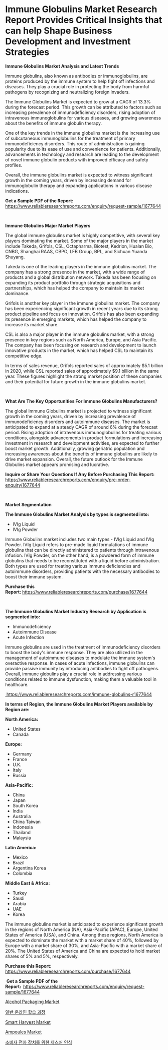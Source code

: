 <p><h1>Immune Globulins Market Research Report Provides Critical Insights that can help Shape Business Development and Investment Strategies</h1></p><p><strong>Immune Globulins Market Analysis and Latest Trends</strong></p>
<p><p>Immune globulins, also known as antibodies or immunoglobulins, are proteins produced by the immune system to help fight off infections and diseases. They play a crucial role in protecting the body from harmful pathogens by recognizing and neutralizing foreign invaders.</p><p>The Immune Globulins Market is expected to grow at a CAGR of 13.3% during the forecast period. This growth can be attributed to factors such as increasing prevalence of immunodeficiency disorders, rising adoption of intravenous immunoglobulins for various diseases, and growing awareness about the benefits of immune globulin therapy.</p><p>One of the key trends in the immune globulins market is the increasing use of subcutaneous immunoglobulins for the treatment of primary immunodeficiency disorders. This route of administration is gaining popularity due to its ease of use and convenience for patients. Additionally, advancements in technology and research are leading to the development of novel immune globulin products with improved efficacy and safety profiles.</p><p>Overall, the immune globulins market is expected to witness significant growth in the coming years, driven by increasing demand for immunoglobulin therapy and expanding applications in various disease indications.</p></p>
<p><strong>Get a Sample PDF of the Report:&nbsp;</strong> <a href="https://www.reliableresearchreports.com/enquiry/request-sample/1677644">https://www.reliableresearchreports.com/enquiry/request-sample/1677644</a></p>
<p>&nbsp;</p>
<p><strong>Immune Globulins Major Market Players</strong></p>
<p><p>The global immune globulins market is highly competitive, with several key players dominating the market. Some of the major players in the market include Takeda, Grifols, CSL, Octapharma, Biotest, Kedrion, Hualan Bio, CNBG, Shanghai RAAS, CBPO, LFB Group, BPL, and Sichuan Yuanda Shuyang.</p><p>Takeda is one of the leading players in the immune globulins market. The company has a strong presence in the market, with a wide range of products and a global distribution network. Takeda has been focusing on expanding its product portfolio through strategic acquisitions and partnerships, which has helped the company to maintain its market dominance.</p><p>Grifols is another key player in the immune globulins market. The company has been experiencing significant growth in recent years due to its strong product pipeline and focus on innovation. Grifols has also been expanding its presence in emerging markets, which has helped the company to increase its market share.</p><p>CSL is also a major player in the immune globulins market, with a strong presence in key regions such as North America, Europe, and Asia Pacific. The company has been focusing on research and development to launch innovative products in the market, which has helped CSL to maintain its competitive edge.</p><p>In terms of sales revenue, Grifols reported sales of approximately $5.1 billion in 2020, while CSL reported sales of approximately $9.1 billion in the same year. These figures highlight the strong market position of these companies and their potential for future growth in the immune globulins market.</p></p>
<p>&nbsp;</p>
<p><strong>What Are The Key Opportunities For Immune Globulins Manufacturers?</strong></p>
<p><p>The global Immune Globulins market is projected to witness significant growth in the coming years, driven by increasing prevalence of immunodeficiency disorders and autoimmune diseases. The market is anticipated to expand at a steady CAGR of around 6% during the forecast period. Rising adoption of intravenous immunoglobulins for treating various conditions, alongside advancements in product formulations and increasing investment in research and development activities, are expected to further boost market growth. Additionally, growing geriatric population and increasing awareness about the benefits of immune globulins are likely to drive market expansion. Overall, the future outlook for the Immune Globulins market appears promising and lucrative.</p></p>
<p><strong>Inquire or Share Your Questions If Any Before Purchasing This Report:</strong> <a href="https://www.reliableresearchreports.com/enquiry/pre-order-enquiry/1677644">https://www.reliableresearchreports.com/enquiry/pre-order-enquiry/1677644</a></p>
<p>&nbsp;</p>
<p><strong>Market Segmentation</strong></p>
<p><strong>The Immune Globulins Market Analysis by types is segmented into:</strong></p>
<p><ul><li>IVIg Liquid</li><li>IVIg Powder</li></ul></p>
<p><p>Immune Globulins market includes two main types - IVIg Liquid and IVIg Powder. IVIg Liquid refers to pre-made liquid formulations of immune globulins that can be directly administered to patients through intravenous infusion. IVIg Powder, on the other hand, is a powdered form of immune globulins that needs to be reconstituted with a liquid before administration. Both types are used for treating various immune deficiencies and autoimmune disorders, providing patients with the necessary antibodies to boost their immune system.</p></p>
<p><strong>Purchase this Report:&nbsp;</strong><a href="https://www.reliableresearchreports.com/purchase/1677644">https://www.reliableresearchreports.com/purchase/1677644</a></p>
<p>&nbsp;</p>
<p><strong>The Immune Globulins Market Industry Research by Application is segmented into:</strong></p>
<p><ul><li>Immunodeficiency</li><li>Autoimmune Disease</li><li>Acute Infection</li></ul></p>
<p><p>Immune globulins are used in the treatment of immunodeficiency disorders to boost the body's immune response. They are also utilized in the management of autoimmune diseases to modulate the immune system's overactive response. In cases of acute infections, immune globulins can provide passive immunity by introducing antibodies to fight off pathogens. Overall, immune globulins play a crucial role in addressing various conditions related to immune dysfunction, making them a valuable tool in healthcare.</p></p>
<p><a href="https://www.reliableresearchreports.com/immune-globulins-r1677644">&nbsp;https://www.reliableresearchreports.com/immune-globulins-r1677644</a></p>
<p><strong>In terms of Region, the Immune Globulins Market Players available by Region are:</strong></p>
<p>
    <p> <strong> North America: </strong>
        <ul>
            <li>United States</li>
            <li>Canada</li>
        </ul>
        </p> 
    <p> <strong> Europe: </strong>
        <ul>
            <li>Germany</li>
            <li>France</li>
            <li>U.K.</li>
            <li>Italy</li>
            <li>Russia</li>
        </ul>
        </p> 
    <p> <strong> Asia-Pacific: </strong>
        <ul>
            <li>China</li>
            <li>Japan</li>
            <li>South Korea</li>
            <li>India</li>
            <li>Australia</li>
            <li>China Taiwan</li>
            <li>Indonesia</li>
            <li>Thailand</li>
            <li>Malaysia</li>
        </ul>
        </p> 
    <p> <strong> Latin America: </strong>
        <ul>
            <li>Mexico</li>
            <li>Brazil</li>
            <li>Argentina Korea</li>
            <li>Colombia</li>
        </ul>
        </p> 
    <p> <strong> Middle East & Africa: </strong>
        <ul>
            <li>Turkey</li>
            <li>Saudi</li>
            <li>Arabia</li>
            <li>UAE</li>
            <li>Korea</li>
        </ul>
    </p>
    </p>
<p><p>The immune globulins market is anticipated to experience significant growth in the regions of North America (NA), Asia-Pacific (APAC), Europe, United States of America (USA), and China. Among these regions, North America is expected to dominate the market with a market share of 40%, followed by Europe with a market share of 30%, and Asia-Pacific with a market share of 20%. The United States of America and China are expected to hold market shares of 5% and 5%, respectively.</p></p>
<p><strong>Purchase this Report: </strong><a href="https://www.reliableresearchreports.com/purchase/1677644">https://www.reliableresearchreports.com/purchase/1677644</a></p>
<p>&nbsp;<strong>Get a Sample PDF of the Report:&nbsp;&nbsp;</strong><a href="https://www.reliableresearchreports.com/enquiry/request-sample/1677644">https://www.reliableresearchreports.com/enquiry/request-sample/1677644</a></p>
<p><strong></strong></p>
<p><p><a href="https://github.com/maudAbbott7/Market-Research-Report-List-2/blob/main/alcohol-packaging-market.md">Alcohol Packaging Market</a></p><p><a href="https://github.com/jimahmed0511/Market-Research-Report-List-2/blob/main/830955883809.md">일반 온라인 학습 과정</a></p><p><a href="https://medium.com/@brendafgmorris532/an-in-depth-analysis-of-the-global-smart-harvest-market-scope-and-its-rapid-growing-11-8-a64f1c7f94a8">Smart Harvest Market</a></p><p><a href="https://github.com/MaraKoelpin2023/Market-Research-Report-List-2/blob/main/ampoules-market.md">Ampoules Market</a></p><p><a href="https://github.com/ahmadrevanz10/Market-Research-Report-List-2/blob/main/445678883810.md">소비자 전자 장치를 위한 제스처 인식</a></p></p>